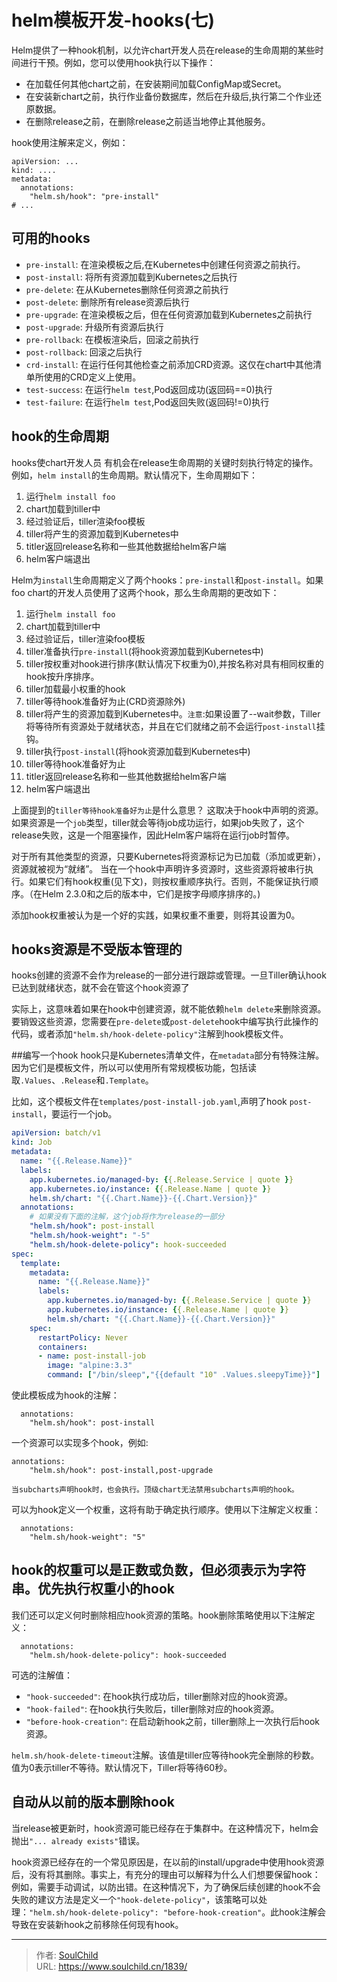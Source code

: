 # helm模板开发-hooks(七)

<!--more-->
Helm提供了一种hook机制，以允许chart开发人员在release的生命周期的某些时间进行干预。例如，您可以使用hook执行以下操作：

- 在加载任何其他chart之前，在安装期间加载ConfigMap或Secret。
- 在安装新chart之前，执行作业备份数据库，然后在升级后,执行第二个作业还原数据。
- 在删除release之前，在删除release之前适当地停止其他服务。

hook使用注解来定义，例如：
```
apiVersion: ...
kind: ....
metadata:
  annotations:
    "helm.sh/hook": "pre-install"
# ...
```

## 可用的hooks
- `pre-install`: 在渲染模板之后,在Kubernetes中创建任何资源之前执行。
- `post-install`: 将所有资源加载到Kubernetes之后执行
- `pre-delete`: 在从Kubernetes删除任何资源之前执行
- `post-delete`: 删除所有release资源后执行
- `pre-upgrade`: 在渲染模板之后，但在任何资源加载到Kubernetes之前执行
- `post-upgrade`: 升级所有资源后执行
- `pre-rollback`: 在模板渲染后，回滚之前执行
- `post-rollback`: 回滚之后执行
- `crd-install`: 在运行任何其他检查之前添加CRD资源。这仅在chart中其他清单所使用的CRD定义上使用。
- `test-success`: 在运行`helm test`,Pod返回成功(返回码==0)执行
- `test-failure`: 在运行`helm test`,Pod返回失败(返回码!=0)执行

## hook的生命周期
hooks使chart开发人员 有机会在release生命周期的关键时刻执行特定的操作。
例如，`helm install`的生命周期。默认情况下，生命周期如下：
1. 运行`helm install foo`
2. chart加载到tiller中
3. 经过验证后，tiller渲染foo模板
4. tiller将产生的资源加载到Kubernetes中
5. titler返回release名称和一些其他数据给helm客户端
6. helm客户端退出

Helm为`install`生命周期定义了两个hooks：`pre-install`和`post-install`。如果foo chart的开发人员使用了这两个hook，那么生命周期的更改如下：
1. 运行`helm install foo`
2. chart加载到tiller中
3. 经过验证后，tiller渲染foo模板
4. tiller准备执行`pre-install`(将hook资源加载到Kubernetes中)
5. tiller按权重对hook进行排序(默认情况下权重为0),并按名称对具有相同权重的hook按升序排序。
6. tiller加载最小权重的hook
7. tiller等待hook准备好为止(CRD资源除外)
8. tiller将产生的资源加载到Kubernetes中。`注意`:如果设置了--wait参数，Tiller将等待所有资源处于就绪状态，并且在它们就绪之前不会运行`post-install`挂钩。
9. tiller执行`post-install`(将hook资源加载到Kubernetes中)
10. tiller等待hook准备好为止
11. titler返回release名称和一些其他数据给helm客户端
12. helm客户端退出

上面提到的`tiller等待hook准备好为止`是什么意思？
这取决于hook中声明的资源。如果资源是一个`job`类型，tiller就会等待job成功运行，如果job失败了，这个release失败，这是一个阻塞操作，因此Helm客户端将在运行job时暂停。

对于所有其他类型的资源，只要Kubernetes将资源标记为已加载（添加或更新），资源就被视为“就绪”。
当在一个hook中声明许多资源时，这些资源将被串行执行。如果它们有hook权重(见下文)，则按权重顺序执行。否则，不能保证执行顺序。（在Helm 2.3.0和之后的版本中，它们是按字母顺序排序的。)

添加hook权重被认为是一个好的实践，如果权重不重要，则将其设置为0。

## hooks资源是不受版本管理的
hooks创建的资源不会作为release的一部分进行跟踪或管理。一旦Tiller确认hook已达到就绪状态，就不会在管这个hook资源了

实际上，这意味着如果在hook中创建资源，就不能依赖`helm delete`来删除资源。要销毁这些资源，您需要在`pre-delete`或`post-delete`hook中编写执行此操作的代码，或者添加`"helm.sh/hook-delete-policy"`注解到hook模板文件。

##编写一个hook
hook只是Kubernetes清单文件，在`metadata`部分有特殊注解。因为它们是模板文件，所以可以使用所有常规模板功能，包括读取`.Values`、`.Release`和`.Template`。

比如，这个模板文件在`templates/post-install-job.yaml`,声明了hook `post-install`，要运行一个job。
```yaml
apiVersion: batch/v1
kind: Job
metadata:
  name: "{{.Release.Name}}"
  labels:
    app.kubernetes.io/managed-by: {{.Release.Service | quote }}
    app.kubernetes.io/instance: {{.Release.Name | quote }}
    helm.sh/chart: "{{.Chart.Name}}-{{.Chart.Version}}"
  annotations:
    # 如果没有下面的注解，这个job将作为release的一部分
    "helm.sh/hook": post-install
    "helm.sh/hook-weight": "-5"
    "helm.sh/hook-delete-policy": hook-succeeded
spec:
  template:
    metadata:
      name: "{{.Release.Name}}"
      labels:
        app.kubernetes.io/managed-by: {{.Release.Service | quote }}
        app.kubernetes.io/instance: {{.Release.Name | quote }}
        helm.sh/chart: "{{.Chart.Name}}-{{.Chart.Version}}"
    spec:
      restartPolicy: Never
      containers:
      - name: post-install-job
        image: "alpine:3.3"
        command: ["/bin/sleep","{{default "10" .Values.sleepyTime}}"]
```

使此模板成为hook的注解：
```
  annotations:
    "helm.sh/hook": post-install
```

一个资源可以实现多个hook，例如:
```
annotations:
    "helm.sh/hook": post-install,post-upgrade
```
`当subcharts声明hook时，也会执行。顶级chart无法禁用subcharts声明的hook。`

可以为hook定义一个权重，这将有助于确定执行顺序。使用以下注解定义权重：
```
  annotations:
    "helm.sh/hook-weight": "5"
```
hook的权重可以是正数或负数，但必须表示为字符串。优先执行权重小的hook
-

我们还可以定义何时删除相应hook资源的策略。hook删除策略使用以下注解定义：
```
  annotations:
    "helm.sh/hook-delete-policy": hook-succeeded
```
可选的注解值：
- `"hook-succeeded"`: 在hook执行成功后，tiller删除对应的hook资源。
- `"hook-failed"`: 在hook执行失败后，tiller删除对应的hook资源。
- `"before-hook-creation"`: 在启动新hook之前，tiller删除上一次执行后hook资源。

`helm.sh/hook-delete-timeout`注解。该值是tiller应等待hook完全删除的秒数。值为0表示tiller不等待。默认情况下，Tiller将等待60秒。


## 自动从以前的版本删除hook
当release被更新时，hook资源可能已经存在于集群中。在这种情况下，helm会抛出`"... already exists"`错误。

hook资源已经存在的一个常见原因是，在以前的install/upgrade中使用hook资源后，没有将其删除。事实上，有充分的理由可以解释为什么人们想要保留hook：例如，需要手动调试，以防出错。在这种情况下，为了确保后续创建的hook不会失败的建议方法是定义一个`"hook-delete-policy"`，该策略可以处理：`"helm.sh/hook-delete-policy": "before-hook-creation"`。此hook注解会导致在安装新hook之前移除任何现有hook。







---

> 作者: [SoulChild](https://www.soulchild.cn)  
> URL: https://www.soulchild.cn/1839/  

